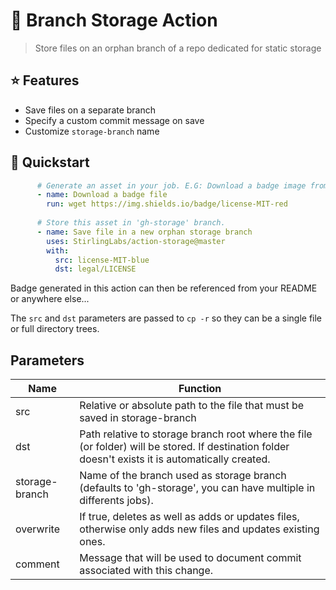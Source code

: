 # 🎋 Branch Storage Action

> Store files on an orphan branch of a repo dedicated for static storage

## ⭐ Features

- Save files on a separate branch
- Specify a custom commit message on save
- Customize `storage-branch` name

## 🚀 Quickstart

```yaml
      # Generate an asset in your job. E.G: Download a badge image from shields.io
      - name: Download a badge file
        run: wget https://img.shields.io/badge/license-MIT-red
      
      # Store this asset in 'gh-storage' branch.
      - name: Save file in a new orphan storage branch
        uses: StirlingLabs/action-storage@master
        with:
          src: license-MIT-blue
          dst: legal/LICENSE
```

Badge generated in this action can then be referenced from your README or anywhere else...

The `src` and `dst` parameters are passed to `cp -r` so they can be a single file or full directory trees.

## Parameters

|Name|Function|
|-|-|
|src|Relative or absolute path to the file that must be saved in storage-branch|
|dst|Path relative to storage branch root where the file (or folder) will be stored. If destination folder doesn't exists it is automatically created.|
|storage-branch|Name of the branch used as storage branch (defaults to 'gh-storage', you can have multiple in differents jobs).|
|overwrite|If true, deletes as well as adds or updates files, otherwise only adds new files and updates existing ones.|
|comment|Message that will be used to document commit associated with this change.|
